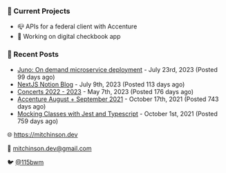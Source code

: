 ### 📌 Current Projects
- 📪 APIs for a federal client with Accenture
- 🤑 Working on digital checkbook app

### 📝 Recent Posts

- [Juno: On demand microservice deployment](https://blog.mitchinson.dev/juno) - July 23rd, 2023 (Posted 99 days ago)
- [NextJS Notion Blog](https://blog.mitchinson.dev/blog-2023) - July 9th, 2023 (Posted 113 days ago)
- [Concerts 2022 - 2023](https://blog.mitchinson.dev/concerts-2023) - May 7th, 2023 (Posted 176 days ago)
- [Accenture August + September 2021](https://blog.mitchinson.dev/pillar/aug-sep-21) - October 17th, 2021 (Posted 743 days ago)
- [Mocking Classes with Jest and Typescript](https://blog.mitchinson.dev/jest-typescript-mocks) - October 1st, 2021 (Posted 759 days ago)

🌐 https://mitchinson.dev

💌 mitchinson.dev@gmail.com

🐦 [@115bwm](https://twitter.com/115bwm)